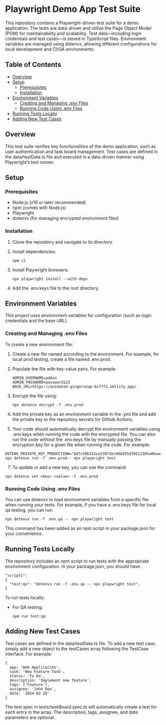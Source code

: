 # Playwright Demo App Test Suite

This repository contains a Playwright-driven test suite for a demo application. The tests are data-driven and utilize the Page Object Model (POM) for maintainability and scalability. Test data—including login credentials and test cases—is stored in TypeScript files. Environment variables are managed using dotenvx, allowing different configurations for local development and CI/QA environments.

## Table of Contents
- [Overview](#overview)
- [Setup](#setup)
  - [Prerequisites](#prerequisites)
  - [Installation](#installation)
- [Environment Variables](#environment-variables)
  - [Creating and Managing .env Files](#creating-and-managing-env-files)
  - [Running Code Using .env Files](#running-code-using-env-files)
- [Running Tests Locally](#running-tests-locally)
- [Adding New Test Cases](#adding-new-test-cases)

## Overview
This test suite verifies key functionalities of the demo application, such as user authentication and task board management. Test cases are defined in the data/testData.ts file and executed in a data-driven manner using Playwright’s test runner.

## Setup
### Prerequisites
- Node.js (v16 or later recommended)
- npm (comes with Node.js)
- Playwright
- dotenvx (for managing encrypted environment files)


### Installation
1. Clone the repository and navigate to its directory.
2. Install dependencies:
   
   ```
   npm ci
   ```
4. Install Playwright browsers:
   
   ```
   npx playwright install --with-deps
   ```
5. Add the .env.keys file to the root directory.

## Environment Variables
This project uses environment variables for configuration (such as login credentials and the base URL).

### Creating and Managing .env Files
To create a new environment file:
1. Create a new file named according to the environment. For example, for local prod testing, create a file named .env.prod.
2. Populate the file with key-value pairs. For example:
   ```
   ADMIN_USERNAME=admin
   ADMIN_PASSWORD=password123
   BASE_URL=https://animated-gingersnap-8cf7f2.netlify.app/
   ```

5. Encrypt the file using:

   ```
   npx dotenvx encrypt -f .env.prod
   ```

6. Add the private key as an environment variable in the .yml file and add the private key to the repository secrets for Github Actions.
   
7. Your code should automatically decrypt the environment variables using .env.keys when running the code with the encrypted file. You can also run the code without the .env.keys file by manually passing the encryption key for a given file when running the code. For example:

```
DOTENV_PRIVATE_KEY_PRODUCTION="bd7c50b352ce23973ec9db355d70212305a0baaade92f0165f02915b213bfbe2" npx dotenvx run -f .env.prod-- npx playwright test
```

7. To update or add a new key, you can use the command:

```
npx dotenvx set <key> <value> -f .env.prod
```

### Running Code Using .env Files
You can use dotenvx to load environment variables from a specific file when running your tests.
For example, if you have a .env.keys file for local qa testing, you can run:

```
npx dotenvx run -f .env.qa -- npx playwright test
```

This command has been added as an npm script in your package.json for your convenience.

## Running Tests Locally
The repository includes an npm script to run tests with the appropriate environment configuration. In your package.json, you should have:

```
"scripts": 
{
  "test:qa": "dotenvx run -f .env.qa -- npx playwright test",
}
```

To run tests locally:
- For QA testing:
  ```
  npm run test:qa
  ```

## Adding New Test Cases
Test cases are defined in the data/testData.ts file. To add a new test case, simply add a new object to the testCases array following the TestCase interface. For example:
```
{
  app: 'Web Application',
  task: 'New Feature Task',
  status: 'To Do',
  description: 'Implement new feature',
  tags: ['Feature'],
  assignee: 'John Doe',
  date: '2024-02-20' 
}
```

The test spec in tests/taskBoard.spec.ts will automatically create a test for each entry in the array. The description, tags, assignee, and date parameters are optional.

